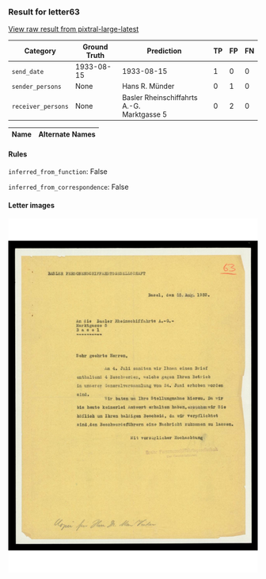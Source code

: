 ### Result for letter63
[View raw result from pixtral-large-latest](https://github.com/RISE-UNIBAS/humanities_data_benchmark/blob/main/results/2025-09-30/T0023/request_T0023_letter63.json)


| Category          | Ground Truth | Prediction | TP | FP | FN |
|------------------|--------------|------------|----|----|----|
| `send_date`        | 1933-08-15 | 1933-08-15 | 1 | 0 | 0 |
| `sender_persons`  | None | Hans R. Münder | 0 | 1 | 0 |
| `receiver_persons` | None | Basler Rheinschiffahrts A.-G.<br>Marktgasse 5 | 0 | 2 | 0 |

| Name | Alternate Names |
| --- | --- |

#### Rules
`inferred_from_function`: False

`inferred_from_correspondence`: False

#### Letter images

<img src="https://github.com/RISE-UNIBAS/humanities_data_benchmark/blob/main/benchmarks/metadata_extraction/images/letter63_p1.jpg?raw=true" alt="letter63_p1.jpg" width="800px">

